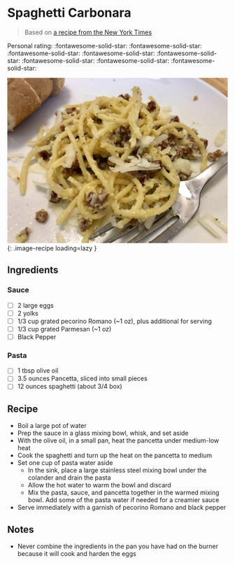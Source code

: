 # Spaghetti Carbonara

> Based on [a recipe from the New York Times](https://cooking.nytimes.com/recipes/12965-spaghetti-carbonara)

<!-- {cts} rating=5; (User can specify rating on scale of 1-5) -->
Personal rating: :fontawesome-solid-star: :fontawesome-solid-star: :fontawesome-solid-star: :fontawesome-solid-star: :fontawesome-solid-star: :fontawesome-solid-star: :fontawesome-solid-star: :fontawesome-solid-star:
<!-- {cte} -->

<!-- {cts} name_image=spaghetti_carbonara.jpeg; (User can specify image name) -->
![spaghetti_carbonara.jpeg](./spaghetti_carbonara.jpeg){: .image-recipe loading=lazy }
<!-- {cte} -->

## Ingredients

### Sauce

* [ ] 2 large eggs
* [ ] 2 yolks
* [ ] 1/3 cup grated pecorino Romano (~1 oz), plus additional for serving
* [ ] 1/3 cup grated Parmesan (~1 oz)
* [ ] Black Pepper

### Pasta

* [ ] 1 tbsp olive oil
* [ ] 3.5 ounces Pancetta, sliced into small pieces
* [ ] 12 ounces spaghetti (about 3/4 box)

## Recipe

* Boil a large pot of water
* Prep the sauce in a glass mixing bowl, whisk, and set aside
* With the olive oil, in a small pan, heat the pancetta under medium-low heat
* Cook the spaghetti and turn up the heat on the pancetta to medium
* Set one cup of pasta water aside
	* In the sink, place a large stainless steel mixing bowl under the colander and drain the pasta
	* Allow the hot water to warm the bowl and discard
	* Mix the pasta, sauce, and pancetta together in the warmed mixing bowl. Add some of the pasta water if needed for a creamier sauce
* Serve immediately with a garnish of pecorino Romano and black pepper

## Notes

* Never combine the ingredients in the pan you have had on the burner because it will cook and harden the eggs

